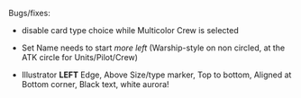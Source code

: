 Bugs/fixes:

* disable card type choice while Multicolor Crew is selected

* Set Name needs to start *more left* (Warship-style on non circled, at the ATK circle for Units/Pilot/Crew)
* Illustrator **LEFT** Edge, Above Size/type marker, Top to bottom, Aligned at Bottom corner, Black text, white aurora!
